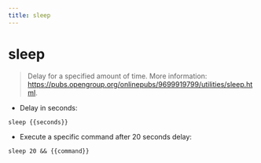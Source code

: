 ```yaml
---
title: sleep
---
```

# sleep

> Delay for a specified amount of time.
> More information: <https://pubs.opengroup.org/onlinepubs/9699919799/utilities/sleep.html>.

- Delay in seconds:

`sleep {{seconds}}`

- Execute a specific command after 20 seconds delay:

`sleep 20 && {{command}}`

